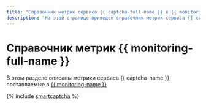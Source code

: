 ```yaml
---
title: "Справочник метрик сервиса {{ captcha-full-name }} в {{ monitoring-full-name }}"
description: "На этой странице приведен справочник метрик сервиса {{ captcha-name }}, поставляемых в {{ monitoring-full-name }}."
---
```


# Справочник метрик {{ monitoring-full-name }}

В этом разделе описаны метрики сервиса {{ captcha-name }}, поставляемые в [{{ monitoring-name }}](../monitoring/).

{% include [smartcaptcha](../_includes/monitoring/metrics-ref/smartcaptcha.md) %}